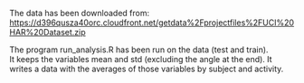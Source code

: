 The data has been downloaded from: https://d396qusza40orc.cloudfront.net/getdata%2Fprojectfiles%2FUCI%20HAR%20Dataset.zip 

The program run_analysis.R has been run on the data (test and train).  
	It keeps the variables mean and std (excluding the angle at the end).
        It writes a data with the averages of those variables by subject and activity.





